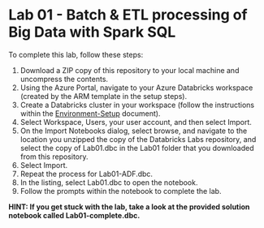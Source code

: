 # Lab 01 - Batch & ETL processing of Big Data with Spark SQL

To complete this lab, follow these steps:

1.  Download a ZIP copy of this repository to your local machine and uncompress the contents.
2.  Using the Azure Portal, navigate to your Azure Databricks workspace (created by the ARM template in the setup steps).
3.  Create a Databricks cluster in your workspace (follow the instructions within the [Environment-Setup](../../Setup/Environment-Setup.md) document).
4.  Select Workspace, Users, your user account, and then select Import.
5.  On the Import Notebooks dialog, select browse, and navigate to the location you unzipped the copy of the Databricks Labs repository, and select the copy of Lab01.dbc in the Lab01 folder that you downloaded from this repository.
6.  Select Import.
7.  Repeat the process for Lab01-ADF.dbc.
8.  In the listing, select Lab01.dbc to open the notebook.
9.  Follow the prompts within the notebook to complete the lab.

**HINT: If you get stuck with the lab, take a look at the provided solution notebook called Lab01-complete.dbc.**
